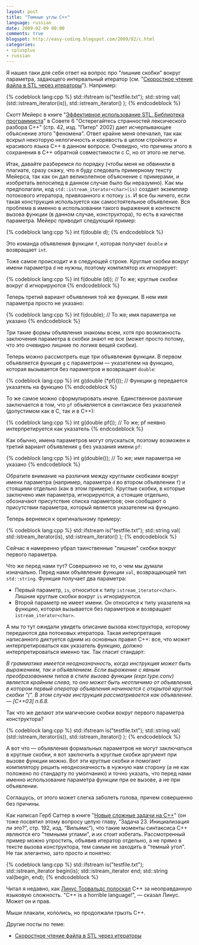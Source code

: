 ```yaml
---
layout: post
title: "Темные углы C++"
language: russian
date: 2009-02-09 00:00
comments: true
blogspot: http://easy-coding.blogspot.com/2009/02/c.html
categories:
- cplusplus
- russian
---
```

Я нашел таки для себя ответ на вопрос про "лишние скобки" вокруг параметра, задающего интервальный итератор (см. "[Скоростное чтение файла в STL через итераторы][]"). Например:

{% codeblock lang:cpp %}
std::ifstream is("testfile.txt");
std::string val(
  (std::istream_iterator<char>(is)),
  std::istream_iterator<char>()
);
{% endcodeblock %}

Скотт Мейерс в книге "[Эффективное использование STL. Библиотека программиста][]" в Совете 6 "Остерегайтесь странностей лексического разбора C++" (стр. 42, изд. "Питер" 2002) дает исчерпывающее объяснение этого "феномена". Ответ крайне меня опечалил, так как вскрыл некоторую нелогичность и корявость в целом стройного и красивого языка С++ в данном вопросе. Очевидно, что причины этого в сохранения в С++ обратной совместимости с С, но от этого не легче.

[Эффективное использование STL. Библиотека программиста]: http://www.ozon.ru/context/detail/id/1253685/?partner=easy-coding

Итак, давайте разберемся по порядку (чтобы меня не обвинили в плагиате, сразу скажу, что я буду следовать примерному тексту Мейерса, так как он дал великолепное объяснение с примерами, и изобретать велосипед в данном случае было бы неразумно). Как мы предполагали, код `std::istream_iterator<char>(is)` создает экземпляр потокового итератора, привязанного к потоку `is`. И все бы ничего, если такая конструкция используется как самостоятельное объявление. Вся проблема в именно в использовании такого выражения в контексте вызова функции (в данном случае, конструктора), то есть в качестве параметра. Мейерс приводит следующий пример:
	
{% codeblock lang:cpp %}
int f(double d);
{% endcodeblock %}

Это команда объявления функции `f`, которая получает `double` и возвращает `int`.

Тоже самое происходит и в следующей строке. Круглые скобки вокруг имени параметра `d` не нужны, поэтому компилятор их игнорирует:

{% codeblock lang:cpp %}
int f(double (d));     // То же; круглые скобки вокруг d игнорируются
{% endcodeblock %}

Теперь третий вариант объявления той же функции. В нем имя параметра просто не указано:

{% codeblock lang:cpp %}
int f(double);         // То же; имя параметра не указано
{% endcodeblock %}

Три такие формы объявления знакомы всем, хотя про возможность заключения параметра в скобки знают не все (может просто потому, что это очевидно лишние по логике вещей скобки).

Теперь можно рассмотреть еще три объявления функции. В первом объявляется функция `g` с параметром — указателем на функцию, которая вызывается без параметров и возвращает `double`:

{% codeblock lang:cpp %}
int g(double (*pf)()); // Функции g передается указатель на функцию
{% endcodeblock %}

То же самое можно сформулировать иначе. Единственное различие заключается в том, что `pf` объявляется в синтаксисе без указателей (допустимом как в С, так и в С++):

{% codeblock lang:cpp %}
int g(double pf());    // То же; pf неявно интерпретируется как указатель
{% endcodeblock %}

Как обычно, имена параметров могут опускаться, поэтому возможен и третий вариант объявления `g` без указания имени `pf`:

{% codeblock lang:cpp %}
int g(double());       // То же; имя параметра не указано
{% endcodeblock %}

Обратите внимание на различия между круглыми скобками вокруг имени параметра (например, параметра `d` во втором объявлении `f`) и стоящими отдельно (как в этом примере). Круглые скобки, в которые заключено имя параметра, игнорируются, а стоящие отдельно, обозначают присутствие списка параметров; они сообщают о присутствии параметра, который является указателем на функцию.

Теперь вернемся к оригинальному примеру:

{% codeblock lang:cpp %}
std::ifstream is("testfile.txt");
std::string val(
  std::istream_iterator<char>(is),
  std::istream_iterator<char>()
);
{% endcodeblock %}

Сейчас я намеренно убрал таинственные "лишние" скобки вокруг первого параметра.

Что же перед нами тут? Совершенно не то, о чем мы думали изначально. Перед нами объявление функции `val`, возвращающей тип `std::string`. Функция получает два параметра:

* Первый параметр, `is`, относится к типу `istream_iterator<char>`. Лишние круглые скобки вокруг `is` игнорируются.
* Второй параметр не имеет имени. Он относится к типу указателя на функцию, которая вызывается без параметров и возвращает `istream_iterator<char>`.
	
А мы то тут ожидали увидеть описание вызова конструктора, которому передаются два потоковых итератора. Такая интерпретация написанного диктуется одним из основных правил C++: все, что может интерпретироваться как указатель функцию, должно интерпретироваться именно так. Так гласит стандарт: 

*В грамматике имеется неоднозначность, когда инструкция может быть выражением, так и объявлением. Если выражение с явным преобразованием типов в стиле вызова функции (_expr.type.conv_) является крайним слева, то оно может быть неотличимо от объявления, в котором первый оператор объявления начинается с открытой круглой скобки "(". В этом случае инструкция рассматривается как объявление. — [C++03] п.6.8.*

Так что же делают эти магические скобки вокруг первого параметра конструктора?

{% codeblock lang:cpp %}
std::ifstream is("testfile.txt");
std::string val(
  (std::istream_iterator<char>(is)),
  std::istream_iterator<char>()
);
{% endcodeblock %}

А вот что — объявления формальных параметров не могут заключаться в круглые скобки, я вот заключить в круглые скобки аргумент при вызове функции можно. Вот эти круглые скобки и помогают компилятору решить неоднозначность в нужную нам сторону (а не как положено по стандарту по умолчанию) и точно указать, что перед нами именно использование параметра функции при ее вызове, а не при объявлении. 

Соглашусь, от этого может слегка заболеть голова, причем совершенно без причины. 

Как написал Герб Саттер в книге "[Новые сложные задачи на С++][]" (он тоже посвятил этому вопросу целую главу, “Задача 23. Инициализация ли это?”, стр. 192, изд. “Вильямс”), что такие моменты синтаксиса С++ являются его "темными углами", и их стоит избегать. Рассмотренный пример можно упростить, объявив итератор отдельно, а не прямо в тексте вызова конструктора, тем самым не заходить в "темный угол". Не так элегантно, зато просто и понятно:

[Новые сложные задачи на С++]: http://www.ozon.ru/context/detail/id/2342923/?partner=easy-coding

{% codeblock lang:cpp %}
std::ifstream is("testfile.txt");
std::istream_iterator<char> begin(is);
std::istream_iterator<char> end;
std::string val(begin, end);
{% endcodeblock %}

Читал я недавно, как [Линус Торвальдс полоскал][] С++ за неоправданную языковую сложность. "C++ is a horrible language!", — сказал Линус. Может он и прав.

[Линус Торвальдс полоскал]: http://lwn.net/Articles/249460/

Мыши плакали, кололись, но продолжали грызть С++.

Другие посты по теме:

* [Скоростное чтение файла в STL через итераторы][]

[Скоростное чтение файла в STL через итераторы]: /blog/russian/2009/02/08/reading-file-via-stl-iterators/

